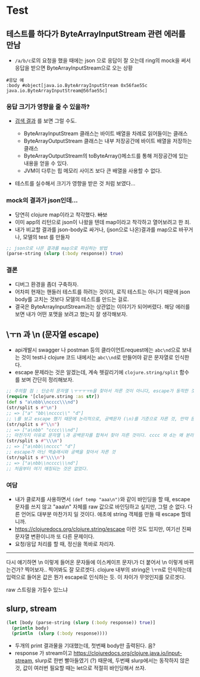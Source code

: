 # Test

## 테스트를 하다가 ByteArrayInputStream 관련 에러를 만남

* `/a/b/c`로의 요청을 했을 때에는 json 으로 응답이 잘 오는데 ring의 mock을 써서 응답을 받으면 ByteArrayInputStream으로 오는 상황

```
#응답 예
:body #object[java.io.ByteArrayInputStream 0x56fae55c java.io.ByteArrayInputStream@56fae55c]
```

### 응답 크기가 영향을 줄 수 있을까?

* [검색 결과](http://baeksupervisor.tistory.com/39) 를 보면 그럴 수도.

  * ByteArrayInputStream 클래스는 바이트 배열을 차례로 읽어들이는 클래스
  * ByteArrayOutputStream 클래스는 내부 저장공간에 바이트 배열을 저장하는 클래스
  * ByteArrayOutputStream의 toByteArray\(\)메소드를 통해 저장공간에 있는 내용을 얻을 수 있다.
  * JVM이 다루는 힙 메모리 사이즈 보다 큰 배열을 사용할 수 없다.

* 테스트를 실수해서 크기가 영향을 받은 것 처럼 보였다...

### mock의 결과가 json인데...

* 당연히 clojure map이라고 착각했다. ~~바보~~
* 이미 app의 리턴으로 json이 나왔을 텐데 map이라고 착각하고 열어보려고 한 죄.
* 내가 비교할 결과를 json-body로 싸거나, (json으로 나온)결과를 map으로 바꾸거나, 모델의 test 를 만들자

```clojure
;; json으로 나온 결과를 map으로 파싱하는 방법
(parse-string (slurp (:body response)) true)
```

### 결론

* 디버그 환경을 좀더 구축하자.
* 어차피 현재는 핸들러 테스트를 하려는 것이지, 로직 테스트는 아니기 때문에 json body를 고치는 것보다 모델의 테스트를 만드는 걸로.
* 결국은 ByteArrayInputStream과는 상관없는 이야기가 되어버렸다. 해당 에러를 보면 내가 어떤 포맷을 보려고 했는지 잘 생각해보자.

## \ㅜn 과 \\n (문자열 escape)

- api개발시 swagger 나 postman 등의 클라이언트request에는 `abc\nd`으로 보내는 것이 test나 clojure 코드 내에서는 `abc\\nd`로 만들어야 같은 문자열로 인식한다.
- escape 문제라는 것은 알겠는데, 계속 헷갈리기에 `clojure.string/split` 함수를 보며 간단히 정리해보자.

```clojure
;; 주의할 점 : 단순히 문자열 \ㅜㅜㅜㅜn을 찾아서 자른 것이 아니다, escape가 동작한 것이다.
(require '[clojure.string :as str])
(def s "a\nbb\\ncccc\\\nd")
(str/split s #"\n")
;; => ["a" "bb\\ncccc\\" "d"]
;; \를 보고 escape 했기 때문에 논리적으로, 공백문자 (\n)를 기준으로 자른 것, 만약 문자열그대로 raw값이라고 판단했다면, bb\rhk cccc도 분리가 되었어야 한다.
(str/split s #"\\n")
;; => ["a\nbb" "cccc\\\nd"]
;; 마찬가지 이유로 문자열 \과 공백문자를 합쳐서 찾아 자른 것이다. cccc 와 d는 왜 분리가 안되었냐면, 역슬래시가 한번 더 escape되었기 때문이다.
(str/split s #"\\\n")
;; => ["a\nbb\\ncccc" "d"]
;; escape가 아닌 역슬래시와 공백을 찾아서 자른 것
(str/split s #"\\\\n")
;; => ["a\nbb\\ncccc\\\nd"]
;; 처음부터 여기 매칭되는 것은 없었다.
```

### 여담

- 내가 클로저를 사용하면서 `(def temp "aaa\n")`와 같이 바인딩을 할 때, escape문자를 쓰지 않고 "aaa\n" 자체를 raw 값으로 바인딩하고 싶지만, 그럴 순 없다. 다른 언어도 대부분 마찬가지 일 것이다. 애초에 string 객체를 만들 때 escape 할테니까.
- https://clojuredocs.org/clojure.string/escape 이런 것도 있지만, 여기선 진짜 문자열 변환이니까 또 다른 문제이다.
- 요청/응답 처리를 할 때, 정신을 똑바로 차리자.

----
다시 얘기하면 \n 이렇게 들어온 문자들에 이스케이프 문자\가 더 붙어서 \\n 이렇게 바뀌는건가?
찍어보자..
찍어봐도 잘 모르겟다.
clojure 내부의 string은 \ㅜn로 인식하는데
입력으로 들어온 값은 뭔가 escape로 인식하는 듯.
이 차이가 무엇인지를 모르겟다.

raw 스트링을 가질수 있느냐

## slurp, stream

```clojure
(let [body (parse-string (slurp (:body response)) true)]
  (println body)
  (println  (slurp (:body response))))
```
- 두개의 print 결과물을 기대했는데, 첫번째 body만 출력된다. 음?
- response 가 stream이고 https://clojuredocs.org/clojure.java.io/input-stream, slurp로 한번 빨아들였기 (?) 때문에, 두번째 slurp에서는 동작하지 않은 것, 값이 여러번 필요할 때는 let으로 적절히 바인딩해서 쓰자.
